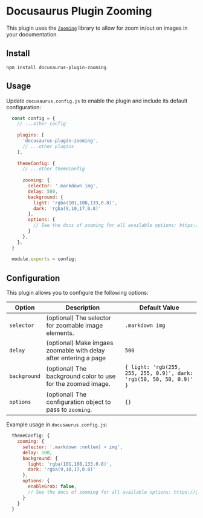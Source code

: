 # Docusaurus Plugin Zooming

This plugin uses the [`Zooming`](https://www.npmjs.com/package/zooming) library to allow for zoom in/out on images in your documentation.

## Install

```shell
npm install docusaurus-plugin-zooming
```

## Usage

Update `docusaurus.config.js` to enable the plugin and include its default configuration:

```js
  const config = {
    // ...other config
    
    plugins: [
      'docusaurus-plugin-zooming',
      // ...other plugins
    ],
    
    themeConfig: {
      // ...other themeConfig
      
      zooming: {
        selector: '.markdown img',
        delay: 500,
        background: {
          light: 'rgba(101,108,133,0.8)',
          dark: 'rgba(9,10,17,0.8)'
        },
        options: {
          // See the docs of zooming for all available options: https://github.com/francoischalifour/medium-zoom#usage
        }
      },
    },
  }
  
  module.exports = config;
```

## Configuration

This plugin allows you to configure the following options:

| Option        | Description                                                                                      | Default Value                                                                                         |
|---------------|--------------------------------------------------------------------------------------------------|------------------------------------------------------------------------------------------------------|
| `selector`    | (optional) The selector for zoomable image elements.                                          | `.markdown img`                                                                                      |
| `delay`    | (optional) Make imgaes zoomable with delay after entering a page                                          | `500`                                                                                      |
| `background`  | (optional) The background color to use for the zoomed image.                                     | `{ light: 'rgb(255, 255, 255, 0.9)', dark: 'rgb(50, 50, 50, 0.9)' }`                                           |
| `options`      | (optional) The configuration object to pass to `zooming`.                                   | `{}`                                                                                                 |

Example usage in `docusaurus.config.js`:

```js
  themeConfig: {
    zooming: {
      selector: '.markdown :not(em) > img',
      delay: 500,
      background: {
        light: 'rgba(101,108,133,0.8)',
        dark: 'rgba(9,10,17,0.8)'
      },
      options: {
        enableGrab: false,
        // See the docs of zooming for all available options: https://github.com/francoischalifour/medium-zoom#usage
      }
    }
  }
```
